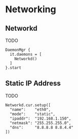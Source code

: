 # Networking

## Networkd

TODO

    DaemonMgr {
      it.daemons = [
        Networkd()
      ]
    }.start

## Static IP Address

TODO

    Networkd.cur.setup([
      "name":    "eth0",
      "mode":    "static",
      "ipaddr":  "192.168.1.150",
      "netmask": "255.255.255.0",
      "dns":     "8.8.8.8 8.8.4.4"
    ])
